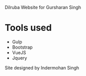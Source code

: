 Dilruba Website for Gursharan Singh

# Tools used

* Gulp
* Bootstrap
* VueJS
* Jquery


Site designed by Indermohan Singh
